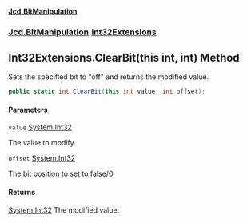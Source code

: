 #### [Jcd.BitManipulation](index.md 'index')
### [Jcd.BitManipulation](Jcd.BitManipulation.md 'Jcd.BitManipulation').[Int32Extensions](Jcd.BitManipulation.Int32Extensions.md 'Jcd.BitManipulation.Int32Extensions')

## Int32Extensions.ClearBit(this int, int) Method

Sets the specified bit to "off" and returns the modified value.

```csharp
public static int ClearBit(this int value, int offset);
```
#### Parameters

<a name='Jcd.BitManipulation.Int32Extensions.ClearBit(thisint,int).value'></a>

`value` [System.Int32](https://docs.microsoft.com/en-us/dotnet/api/System.Int32 'System.Int32')

The value to modify.

<a name='Jcd.BitManipulation.Int32Extensions.ClearBit(thisint,int).offset'></a>

`offset` [System.Int32](https://docs.microsoft.com/en-us/dotnet/api/System.Int32 'System.Int32')

The bit position to set to false/0.

#### Returns
[System.Int32](https://docs.microsoft.com/en-us/dotnet/api/System.Int32 'System.Int32')
The modified value.